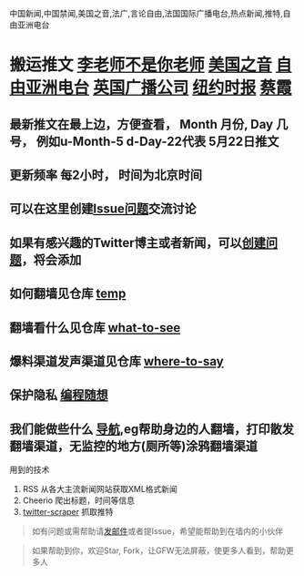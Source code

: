 中国新闻,中国禁闻,美国之音,法广,言论自由,法国国际广播电台,热点新闻,推特,自由亚洲电台

# 搬运推文 [李老师不是你老师](https://github.com/hello-world-1989/cn-news/tree/main/%E6%8E%A8%E7%89%B9/2023/u-Month-5/az-Day-25) [美国之音](https://github.com/hello-world-1989/cn-news/tree/main/%E6%8E%A8%E7%89%B9/2023/u-Month-5/az-Day-25) [自由亚洲电台](https://github.com/hello-world-1989/cn-news/tree/main/%E6%8E%A8%E7%89%B9/2023/u-Month-5/az-Day-25) [英国广播公司](https://github.com/hello-world-1989/cn-news/tree/main/%E6%8E%A8%E7%89%B9/2023/u-Month-5/az-Day-25) [纽约时报](https://github.com/hello-world-1989/cn-news/tree/main/%E6%8E%A8%E7%89%B9/2023/u-Month-5/az-Day-25) [蔡霞](https://github.com/hello-world-1989/cn-news/tree/main/%E6%8E%A8%E7%89%B9/2023/u-Month-5/az-Day-25) 
## 最新推文在最上边，方便查看， Month 月份, Day 几号， 例如u-Month-5 d-Day-22代表 5月22日推文
## 更新频率 每2小时， 时间为北京时间

## 可以在这里创建[Issue问题](https://github.com/hello-world-1989/cn-news/issues)交流讨论

## 如果有感兴趣的Twitter博主或者新闻，可以[创建问题](https://github.com/hello-world-1989/cn-news/issues)，将会添加

## 如何翻墙见仓库 [temp](https://github.com/hello-world-1989/temp)
## 翻墙看什么见仓库 [what-to-see](https://github.com/hello-world-1989/what-to-see)
## 爆料渠道发声渠道见仓库 [where-to-say](https://github.com/hello-world-1989/where-to-say)
## 保护隐私 [编程随想](https://github.com/hello-world-1989/program-think-image)
## 我们能做些什么 [导航](https://weinidaohang.com/),eg帮助身边的人翻墙，打印散发翻墙渠道，无监控的地方(厕所等)涂鸦翻墙渠道

用到的技术
1. RSS     从各大主流新闻网站获取XML格式新闻
2. Cheerio 爬出标题，时间等信息
3. [twitter-scraper](https://github.com/n0madic/twitter-scraper) 抓取推特


>如有问题或需帮助请[发邮件](mailto:free.vpn.list@hotmail.com)或者提Issue，希望能帮助到在墙内的小伙伴

>如果帮助到你，欢迎Star, Fork，让GFW无法屏蔽，使更多人看到，帮助更多人
